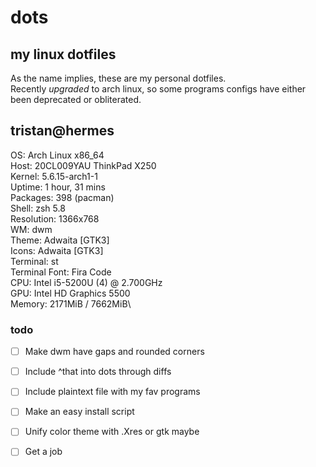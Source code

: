 # dots
## my linux dotfiles

As the name implies, these are my personal dotfiles.\
Recently *upgraded* to arch linux, so some programs configs have either been deprecated or obliterated.

tristan@hermes
--------------
OS: Arch Linux x86_64\
Host: 20CL009YAU ThinkPad X250\
Kernel: 5.6.15-arch1-1\
Uptime: 1 hour, 31 mins\
Packages: 398 (pacman)\
Shell: zsh 5.8\
Resolution: 1366x768\
WM: dwm\
Theme: Adwaita [GTK3]\
Icons: Adwaita [GTK3]\
Terminal: st\
Terminal Font: Fira Code\
CPU: Intel i5-5200U (4) @ 2.700GHz\
GPU: Intel HD Graphics 5500\
Memory: 2171MiB / 7662MiB\

### todo

- [ ] Make dwm have gaps and rounded corners
- [ ] Include ^that into dots through diffs
- [ ] Include plaintext file with my fav programs
- [ ] Make an easy install script
- [ ] Unify color theme with .Xres or gtk maybe
- [ ] Get a job

